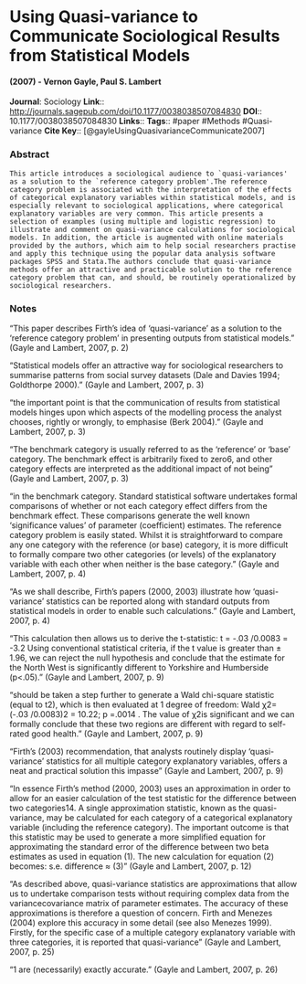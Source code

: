 # Using Quasi-variance to Communicate Sociological Results from Statistical Models
#### (2007) - Vernon Gayle, Paul S. Lambert
**Journal**: Sociology
**Link**:: http://journals.sagepub.com/doi/10.1177/0038038507084830
**DOI**:: 10.1177/0038038507084830
**Links**:: 
**Tags**:: #paper #Methods #Quasi-variance 
**Cite Key**:: [@gayleUsingQuasivarianceCommunicate2007]

### Abstract

```
This article introduces a sociological audience to `quasi-variances' as a solution to the `reference category problem'.The reference category problem is associated with the interpretation of the effects of categorical explanatory variables within statistical models, and is especially relevant to sociological applications, where categorical explanatory variables are very common. This article presents a selection of examples (using multiple and logistic regression) to illustrate and comment on quasi-variance calculations for sociological models. In addition, the article is augmented with online materials provided by the authors, which aim to help social researchers practise and apply this technique using the popular data analysis software packages SPSS and Stata.The authors conclude that quasi-variance methods offer an attractive and practicable solution to the reference category problem that can, and should, be routinely operationalized by sociological researchers.
```

### Notes

“This paper describes Firth’s idea of ‘quasi-variance’ as a solution to the ‘reference category problem’ in presenting outputs from statistical models.” (Gayle and Lambert, 2007, p. 2)

“Statistical models offer an attractive way for sociological researchers to summarise patterns from social survey datasets (Dale and Davies 1994; Goldthorpe 2000).” (Gayle and Lambert, 2007, p. 3)

“the important point is that the communication of results from statistical models hinges upon which aspects of the modelling process the analyst chooses, rightly or wrongly, to emphasise (Berk 2004).” (Gayle and Lambert, 2007, p. 3)

“The benchmark category is usually referred to as the ‘reference’ or ‘base’ category. The benchmark effect is arbitrarily fixed to zero6, and other category effects are interpreted as the additional impact of not being” (Gayle and Lambert, 2007, p. 3)

“in the benchmark category. Standard statistical software undertakes formal comparisons of whether or not each category effect differs from the benchmark effect. These comparisons generate the well known ‘significance values’ of parameter (coefficient) estimates. The reference category problem is easily stated. Whilst it is straightforward to compare any one category with the reference (or base) category, it is more difficult to formally compare two other categories (or levels) of the explanatory variable with each other when neither is the base category.” (Gayle and Lambert, 2007, p. 4)

“As we shall describe, Firth’s papers (2000, 2003) illustrate how ‘quasi-variance’ statistics can be reported along with standard outputs from statistical models in order to enable such calculations.” (Gayle and Lambert, 2007, p. 4)

“This calculation then allows us to derive the t-statistic: t = -.03 /0.0083 = -3.2 Using conventional statistical criteria, if the t value is greater than ± 1.96, we can reject the null hypothesis and conclude that the estimate for the North West is significantly different to Yorkshire and Humberside (p<.05).” (Gayle and Lambert, 2007, p. 9)

“should be taken a step further to generate a Wald chi-square statistic (equal to t2), which is then evaluated at 1 degree of freedom: Wald χ2= (-.03 /0.0083)2 = 10.22; p =.0014 . The value of χ2is significant and we can formally conclude that these two regions are different with regard to self-rated good health.” (Gayle and Lambert, 2007, p. 9)

“Firth’s (2003) recommendation, that analysts routinely display ‘quasi-variance’ statistics for all multiple category explanatory variables, offers a neat and practical solution this impasse” (Gayle and Lambert, 2007, p. 9)

“In essence Firth’s method (2000, 2003) uses an approximation in order to allow for an easier calculation of the test statistic for the difference between two categories14. A single approximation statistic, known as the quasi-variance, may be calculated for each category of a categorical explanatory variable (including the reference category). The important outcome is that this statistic may be used to generate a more simplified equation for approximating the standard error of the difference between two beta estimates as used in equation (1). The new calculation for equation (2) becomes: s.e. difference ≈ (3)” (Gayle and Lambert, 2007, p. 12)

“As described above, quasi-variance statistics are approximations that allow us to undertake comparison tests without requiring complex data from the variancecovariance matrix of parameter estimates. The accuracy of these approximations is therefore a question of concern. Firth and Menezes (2004) explore this accuracy in some detail (see also Menezes 1999). Firstly, for the specific case of a multiple category explanatory variable with three categories, it is reported that quasi-variance” (Gayle and Lambert, 2007, p. 25)

“1 are (necessarily) exactly accurate.” (Gayle and Lambert, 2007, p. 26)